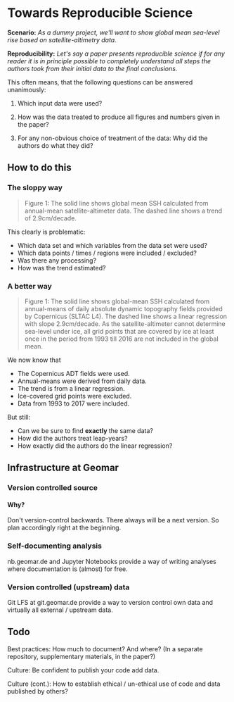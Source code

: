 # Towards Reproducible Science

**Scenario:** *As a dummy project, we'll want to show global mean sea-level rise
based on satellite-altimetry data.*

**Reproducibility:** *Let's say a paper presents reproducible science if for any
reader it is in principle possible to completely understand all steps the
authors took from their initial data to the final conclusions.*

This often means, that the following questions can be answered
unanimously:

1. Which input data were used?

2. How was the data treated to produce all figures and numbers given in the
   paper?
3. For any non-obvious choice of treatment of the data: Why did the authors do
   what they did?

## How to do this

### The sloppy way

> Figure 1: The solid line shows global mean SSH calculated from annual-mean
> satellite-altimeter data.  The dashed line shows a trend of 2.9cm/decade.

This clearly is problematic:

- Which data set and which variables from the data set were used?
- Which data points / times / regions were included / excluded?
- Was there any processing?
- How was the trend estimated?

### A better way

> Figure 1: The solid line shows global-mean SSH calculated from annual-means of
> daily absolute dynamic topography fields provided by Copernicus (SLTAC L4).
> The dashed line shows a linear regression with slope 2.9cm/decade.  As the
> satellite-altimeter cannot determine sea-level under ice, all grid points that
> are covered by ice at least once in the period from 1993 till 2016 are not
> included in the global mean.

We now know that

- The Copernicus ADT fields were used.
- Annual-means were derived from daily data.
- The trend is from a linear regression.
- Ice-covered grid points were excluded.
- Data from 1993 to 2017 were included.

But still:

- Can we be sure to find **exactly** the same data?
- How did the authors treat leap-years?
- How exactly did the authors do the linear regression?

## Infrastructure at Geomar

### Version controlled source

#### Why?

Don't version-control backwards.  There always will be a next version.  So plan
accordingly right at the beginning.

### Self-documenting analysis

nb.geomar.de and Jupyter Notebooks provide a way of writing analyses where
documentation is (almost) for free.

### Version controlled (upstream) data

Git LFS at git.geomar.de provide a way to version control own data and virtually
all external / upstream data.

## Todo

Best practices:  How much to document?  And where?  (In a separate repository, supplementary materials, in the paper?)

Culture:  Be confident to publish your code add data.

Culture (cont.):  How to establish ethical / un-ethical use of code and data
published by others?
